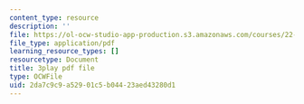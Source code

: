 ```yaml
---
content_type: resource
description: ''
file: https://ol-ocw-studio-app-production.s3.amazonaws.com/courses/22-01-introduction-to-nuclear-engineering-and-ionizing-radiation-fall-2016/2da7c9c9a52901c5b04423aed43280d1_jJSwWRaU9rA.pdf
file_type: application/pdf
learning_resource_types: []
resourcetype: Document
title: 3play pdf file
type: OCWFile
uid: 2da7c9c9-a529-01c5-b044-23aed43280d1
---
```

